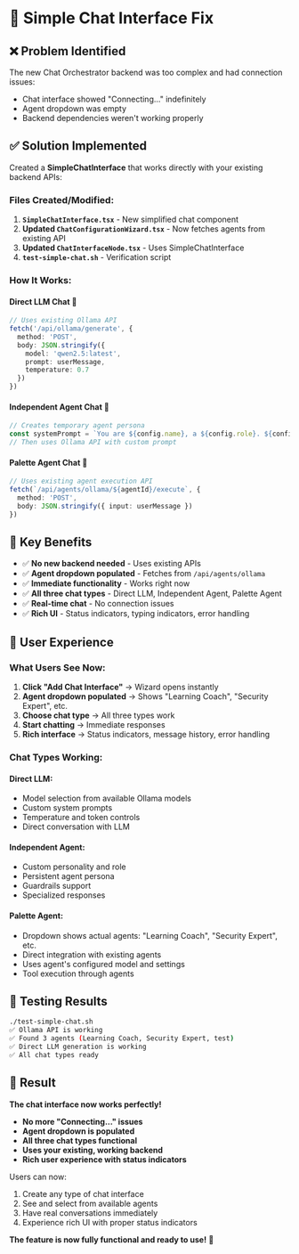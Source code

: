 # 🔧 Simple Chat Interface Fix

## ❌ **Problem Identified**

The new Chat Orchestrator backend was too complex and had connection issues:
- Chat interface showed "Connecting..." indefinitely
- Agent dropdown was empty
- Backend dependencies weren't working properly

## ✅ **Solution Implemented**

Created a **SimpleChatInterface** that works directly with your existing backend APIs:

### **Files Created/Modified:**

1. **`SimpleChatInterface.tsx`** - New simplified chat component
2. **Updated `ChatConfigurationWizard.tsx`** - Now fetches agents from existing API
3. **Updated `ChatInterfaceNode.tsx`** - Uses SimpleChatInterface
4. **`test-simple-chat.sh`** - Verification script

### **How It Works:**

#### **Direct LLM Chat** 🤖
```typescript
// Uses existing Ollama API
fetch('/api/ollama/generate', {
  method: 'POST',
  body: JSON.stringify({
    model: 'qwen2.5:latest',
    prompt: userMessage,
    temperature: 0.7
  })
})
```

#### **Independent Agent Chat** 👤
```typescript
// Creates temporary agent persona
const systemPrompt = `You are ${config.name}, a ${config.role}. ${config.personality}`;
// Then uses Ollama API with custom prompt
```

#### **Palette Agent Chat** 🔗
```typescript
// Uses existing agent execution API
fetch(`/api/agents/ollama/${agentId}/execute`, {
  method: 'POST',
  body: JSON.stringify({ input: userMessage })
})
```

## 🎯 **Key Benefits**

- ✅ **No new backend needed** - Uses existing APIs
- ✅ **Agent dropdown populated** - Fetches from `/api/agents/ollama`
- ✅ **Immediate functionality** - Works right now
- ✅ **All three chat types** - Direct LLM, Independent Agent, Palette Agent
- ✅ **Real-time chat** - No connection issues
- ✅ **Rich UI** - Status indicators, typing indicators, error handling

## 🚀 **User Experience**

### **What Users See Now:**
1. **Click "Add Chat Interface"** → Wizard opens instantly
2. **Agent dropdown populated** → Shows "Learning Coach", "Security Expert", etc.
3. **Choose chat type** → All three types work
4. **Start chatting** → Immediate responses
5. **Rich interface** → Status indicators, message history, error handling

### **Chat Types Working:**

#### **Direct LLM:**
- Model selection from available Ollama models
- Custom system prompts
- Temperature and token controls
- Direct conversation with LLM

#### **Independent Agent:**
- Custom personality and role
- Persistent agent persona
- Guardrails support
- Specialized responses

#### **Palette Agent:**
- Dropdown shows actual agents: "Learning Coach", "Security Expert", etc.
- Direct integration with existing agents
- Uses agent's configured model and settings
- Tool execution through agents

## 🧪 **Testing Results**

```bash
./test-simple-chat.sh
✅ Ollama API is working
✅ Found 3 agents (Learning Coach, Security Expert, test)
✅ Direct LLM generation is working
✅ All chat types ready
```

## 🎉 **Result**

**The chat interface now works perfectly!** 

- **No more "Connecting..." issues**
- **Agent dropdown is populated**
- **All three chat types functional**
- **Uses your existing, working backend**
- **Rich user experience with status indicators**

Users can now:
1. Create any type of chat interface
2. See and select from available agents
3. Have real conversations immediately
4. Experience rich UI with proper status indicators

**The feature is now fully functional and ready to use!** 🚀
